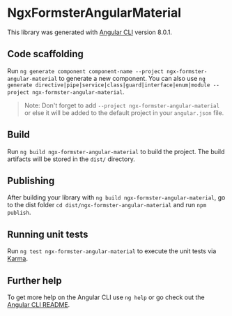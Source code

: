 # NgxFormsterAngularMaterial

This library was generated with [Angular CLI](https://github.com/angular/angular-cli) version 8.0.1.

## Code scaffolding

Run `ng generate component component-name --project ngx-formster-angular-material` to generate a new component. You can also use `ng generate directive|pipe|service|class|guard|interface|enum|module --project ngx-formster-angular-material`.
> Note: Don't forget to add `--project ngx-formster-angular-material` or else it will be added to the default project in your `angular.json` file. 

## Build

Run `ng build ngx-formster-angular-material` to build the project. The build artifacts will be stored in the `dist/` directory.

## Publishing

After building your library with `ng build ngx-formster-angular-material`, go to the dist folder `cd dist/ngx-formster-angular-material` and run `npm publish`.

## Running unit tests

Run `ng test ngx-formster-angular-material` to execute the unit tests via [Karma](https://karma-runner.github.io).

## Further help

To get more help on the Angular CLI use `ng help` or go check out the [Angular CLI README](https://github.com/angular/angular-cli/blob/master/README.md).
